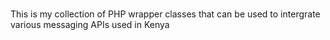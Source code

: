 #
This  is my collection of PHP wrapper classes that can be used to intergrate various messaging APIs used in Kenya
